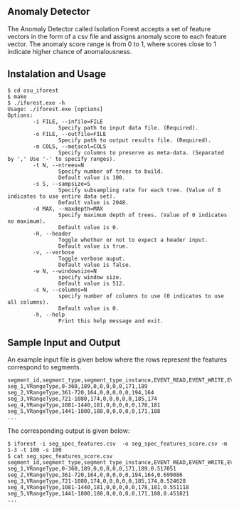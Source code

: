 ## Anomaly Detector

The Anomaly Detector called Isolation Forest accepts a set of feature vectors in the form of a csv file and assigns anomaly score to each feature vector. The anomaly score range is from 0 to 1, where scores close to 1 indicate higher chance of anomalousness.

## Instalation and Usage
```
$ cd osu_iforest
$ make
$ ./iforest.exe -h
Usage: ./iforest.exe [options]
Options:
        -i FILE, --infile=FILE
                Specify path to input data file. (Required).
        -o FILE, --outfile=FILE
                Specify path to output results file. (Required).
        -m COLS, --metacol=COLS
                Specify columns to preserve as meta-data. (Separated by ',' Use '-' to specify ranges).
        -t N, --ntrees=N
                Specify number of trees to build.
                Default value is 100.
        -s S, --sampsize=S
                Specify subsampling rate for each tree. (Value of 0 indicates to use entire data set).
                Default value is 2048.
        -d MAX, --maxdepth=MAX
                Specify maximum depth of trees. (Value of 0 indicates no maximum).
                Default value is 0.
        -H, --header
                Toggle whether or not to expect a header input.
                Default value is true.
        -v, --verbose
                Toggle verbose ouput.
                Default value is false.
        -w N, --windowsize=N
                specify window size.
                Default value is 512.
        -c N, --columns=N
                specify number of columns to use (0 indicates to use all columns).
                Default value is 0.
        -h, --help
                Print this help message and exit.
```

## Sample Input and Output

An example input file is given below where the rows represent the features correspond to segments.

```
segment_id,segment_type,segment_type_instance,EVENT_READ,EVENT_WRITE,EVENT_EXECUTE,SUBJECT_PROCESS,SUBJECT_THREAD,SUBJECT_EVENT,NUM_FILES,NUM_SUBJECTS
seg_1,VRangeType,0-360,189,0,0,0,0,0,171,189
seg_2,VRangeType,361-720,164,0,0,0,0,0,194,164
seg_3,VRangeType,721-1080,174,0,0,0,0,0,185,174
seg_4,VRangeType,1081-1440,181,0,0,0,0,0,178,181
seg_5,VRangeType,1441-1800,188,0,0,0,0,0,171,188
...
```

The corresponding output is given below:

```
$ iforest -i seg_spec_features.csv  -o seg_spec_features_score.csv -m 1-3 -t 100 -s 100
$ cat seg_spec_features_score.csv
segment_id,segment_type,segment_type_instance,EVENT_READ,EVENT_WRITE,EVENT_EXECUTE,SUBJECT_PROCESS,SUBJECT_THREAD,SUBJECT_EVENT,NUM_FILES,NUM_SUBJECTS,anomaly_score
seg_1,VRangeType,0-360,189,0,0,0,0,0,171,189,0.517051
seg_2,VRangeType,361-720,164,0,0,0,0,0,194,164,0.699086
seg_3,VRangeType,721-1080,174,0,0,0,0,0,185,174,0.524628
seg_4,VRangeType,1081-1440,181,0,0,0,0,0,178,181,0.551118
seg_5,VRangeType,1441-1800,188,0,0,0,0,0,171,188,0.451821
...
```
